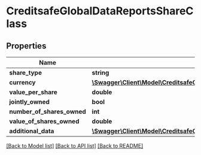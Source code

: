 # CreditsafeGlobalDataReportsShareClass

## Properties
Name | Type | Description | Notes
------------ | ------------- | ------------- | -------------
**share_type** | **string** |  | [optional] 
**currency** | [**\Swagger\Client\Model\CreditsafeGlobalDataCurrency**](CreditsafeGlobalDataCurrency.md) |  | [optional] 
**value_per_share** | **double** |  | [optional] 
**jointly_owned** | **bool** |  | [optional] 
**number_of_shares_owned** | **int** |  | [optional] 
**value_of_shares_owned** | **double** |  | [optional] 
**additional_data** | [**\Swagger\Client\Model\CreditsafeGlobalDataReportsShareClassAdditionalData**](CreditsafeGlobalDataReportsShareClassAdditionalData.md) |  | [optional] 

[[Back to Model list]](../../README.md#documentation-for-models) [[Back to API list]](../../README.md#documentation-for-api-endpoints) [[Back to README]](../../README.md)

